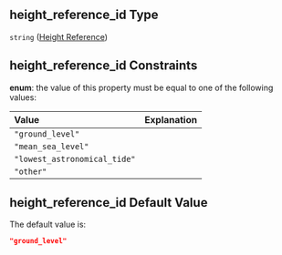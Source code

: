 ## height_reference_id Type

`string` ([Height Reference](iea43\_wra_data_model-properties-measurement-location-measurement-location-properties-vertical-profiler-properties-vertical-profiler-properties-properties-height-reference.md))

## height_reference_id Constraints

**enum**: the value of this property must be equal to one of the following values:

| Value                        | Explanation |
| :--------------------------- | :---------- |
| `"ground_level"`             |             |
| `"mean_sea_level"`           |             |
| `"lowest_astronomical_tide"` |             |
| `"other"`                    |             |

## height_reference_id Default Value

The default value is:

```json
"ground_level"
```
